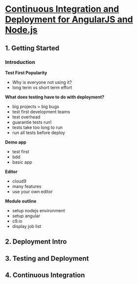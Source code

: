 # [Continuous Integration and Deployment for AngularJS and Node.js](http://www.pluralsight.com/courses/continuous-integration-deployment-angularjs-nodejs)

## 1. Getting Started

### Introduction

**Test First Popularity**

- Why is everyone not using it?
- long term vs short term effort

**What does testing have to do with deployment?**

- big projects = big bugs
- test first development teams
- test overhead
- guarantie tests run!
- tests take too long to run
- run all tests before deploy

**Demo app**

- test first
- bdd
- basic app

**Editor**

- cloud9
- many features
- use your own editor

**Module outline**

- setup nodejs environment
- setup angular
- c9.io
- display job list

## 2. Deployment Intro

## 3. Testing and Deployment

## 4. Continuous Integration